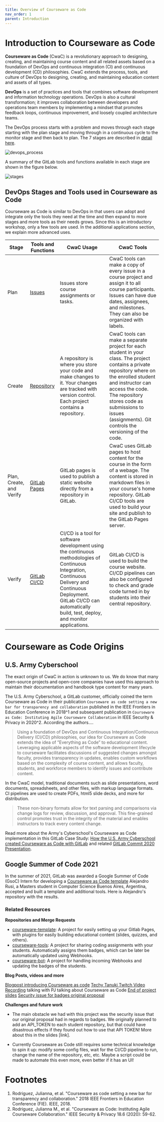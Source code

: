```yaml
---
title: Overview of Courseware as Code
nav_order: 1
parent: Introduction
---
```


# Introduction to Courseware as Code

**Courseware as Code** (CwaC) is a revolutionary approach to designing, creating, and maintaining course content and all related assets based on a foundation of DevOps and continuous integration (CI) and continuous development (CD) philosophies. CwaC extends the process, tools, and culture of DevOps to designing, creating, and maintaining education content and assets of all types.

**DevOps** is a set of practices and tools that combines software development and information technology operations. DevOps is also a cultural transformation; it improves collaboration between developers and operations team members by implementing a mindset that promotes feedback loops, continuous improvement, and loosely coupled architecture teams.  


The DevOps process starts with a problem and moves through each stage starting with the plan stage and moving through in a continuous cycle to the monitor stage and then back to plan. The 7 stages are described in [detail here](https://about.gitlab.com/stages-devops-lifecycle/).

![devops_process]({{site.baseurl}}/attached_files/images/devops_process.png)

A summary of the GitLab tools and functions available in each stage are shown in the figure below.

![stages]({{site.baseurl}}/attached_files/images/stages.png)

## DevOps Stages and Tools used in Courseware as Code
Courseware as Code is similar to DevOps in that users can adopt and integrate only the tools they need at the time and then expand to more stages and more tools as their needs grows. Since this is an introductory workshop, only a few tools are used. In the additional applications section, we explain more advanced uses.


| Stage| Tools and Functions | CwaC Usage | CwaC Tools |
|------|---------------------|------------|------------|
| Plan | [Issues](https://docs.gitlab.com/ee/user/project/issues/#issues) | Issues store course assignments or tasks.| CwaC tools can make a copy of every issue in a course project and assign it to all course participants. Issues can have due dates, assignees, and milestones. They can also be organized with labels.|
| Create |[Repository](https://docs.gitlab.com/ee/user/project/repository/#repository) | A repository is where you store your code and make changes to it. Your changes are tracked with version control. Each project contains a repository. | CwaC tools can make a separate project for each student in your class. The project contains a private repository where on the enrolled student and instructor can access the code. The repository stores code as submissions to issues (assignments). Git controls the versioning of the code.|
| Plan, Create, and Verify | [GitLab Pages](https://docs.gitlab.com/ee/user/project/pages/) | GitLab pages is used to publish a static website directly from a repository in GitLab.| CwaC uses GitLab pages to host content for the course in the form of a webage. The content is stored in markdown files in your course's home repository. GitLab CI/CD tools are used to build your site and publish to the GitLab Pages server. |
| Verify | [GitLab CI/CD](https://docs.gitlab.com/ee/ci/index.html)| CI/CD is a tool for software development using the continuous methodologies of Continuous Integration, Continuous Delivery and Continuous Deployment. GitLab CI/CD can automatically build, test, deploy, and monitor applications. | GitLab CI/CD is used to build the course website. CI/CD pipelines can also be configured to check and grade code turned in by students into their central repository.|  



# Courseware as Code Origins

## U.S. Army Cyberschool

The exact origin of CwaC in action is unknown to us. We do know that many open-source projects and open-core companies have used this approach to maintain their documentation and handbook type content for many years.

The U.S. Army Cyberschool, a GitLab customer, officially coined the term Courseware as Code in their publication `Courseware as code setting a new bar for transparency and collaboration` published in the IEEE Frontiers in Education Conference in 2018^1 and subsequent publication in `Courseware as Code: Instituting Agile Courseware Collaboration` in IEEE Security & Privacy in 2020^2. According the authors....

>Using a foundation of DevOps and Continuous Integration/Continuous Delivery (CI/CD) philosophies, our idea for Courseware as Code extends the idea of ”Everything as Code” to educational content. Leveraging applicable aspects of the software development lifecycle to courseware facilitates discussions of suggested changes amongst faculty, provides transparency in updates, enables custom workflows based on the complexity of course content, and allows faculty, students, and workforce members to identify issues and contribute content.

In the CwaC model, traditional documents such as slide presentations, word documents, spreadsheets, and other files, with markup language formats. CI pipelines are used to create PDFs, html5 slide decks, and more for distribution.

>These non-binary formats allow for text parsing and comparisons via change logs for review, discussion, and approval. This fine-grained control promotes trust in the integrity of the material and enables instructors to track every content change.

Read more about the Army's Cyberschool's Courseware as Code implementation in this GitLab Case Study: [How the U.S. Army Cyberschool created Courseware as Code with GitLab](https://about.gitlab.com/customers/us_army_cyber_school/) and related [GitLab Commit 2020 Presentation](https://www.youtube.com/watch?v=L4zf_QIr4jQ).

## Google Summer of Code 2021

In the summer of 2021, GitLab was awarded a Google Summer of Code (GsoC) Intern for developing a [Courseware as Code template](https://summerofcode.withgoogle.com/archive/2021/projects/4787041501446144/) Alejandro Rusi, a Masters student in Computer Science Buenos Aires, Argentina, accepted and built a template and additional tools. Here is Alejandro's repository with the results.

### Related Resources
**Repositories and Merge Requests**

- [courseware-template](https://gitlab.com/courseware-as-code/courseware-template): A project for easily setting up your Gitlab Pages, with plugins for easily building educational content (slides, quizzes, and others).
- [courseware-tools](https://gitlab.com/courseware-as-code/courseware-tools):  A project for sharing coding assignments with your students. Automatically assigns them badges, which can be later be automatically updated using Webhooks.
- [courseware-bot](https://gitlab.com/courseware-as-code/courseware-bot): A project for handling incoming Webhooks and updating the badges of the students.

**Blog Posts, videos and more**

[Blogpost introducing Courseware as code](https://alejandro-rusi.gitlab.io/2021/05/31/toward-courseware)
[Techy Tanuki Twitch Video Recording](https://youtu.be/qgQQ4MgnKR4) talking with PJ talking about Courseware as Code
[End of project slides](https://docs.google.com/presentation/d/1rydx63ZojP6aLdeXfvAX1UOX4lRAP41y_nAp8rdjlZs/edit?usp=sharing)
[Security issue for badges original proposal](https://docs.google.com/presentation/d/11PMVMZbev3_NOZrNbkjgyEjO7EoNqR3uiUrUCMEnhgk/edit?usp=sharing)

**Challenges and future work**

- The main obstacle we had with this project was the security issue that our original proposal had in regards to badges. We originally planned to add an API_TOKEN to each student repository, but that could have disastrous effects if they found out how to use that API TOKEN! More about this in the slides [link].

- Currently Courseware as Code still requires some technical knowledge to spin it up: modify some config files, wait for the CI/CD pipeline to run, change the name of the repository, etc, etc. Maybe a script could be made to automate this even more, even better if it has an UI!



# Footnotes
1. Rodriguez, Julianna, et al. "Courseware as code setting a new bar for transparency and collaboration." 2018 IEEE Frontiers in Education Conference (FIE). IEEE, 2018.
2. Rodriguez, Julianna M., et al. "Courseware as Code: Instituting Agile Courseware Collaboration." IEEE Security & Privacy 18.6 (2020): 59-62.
